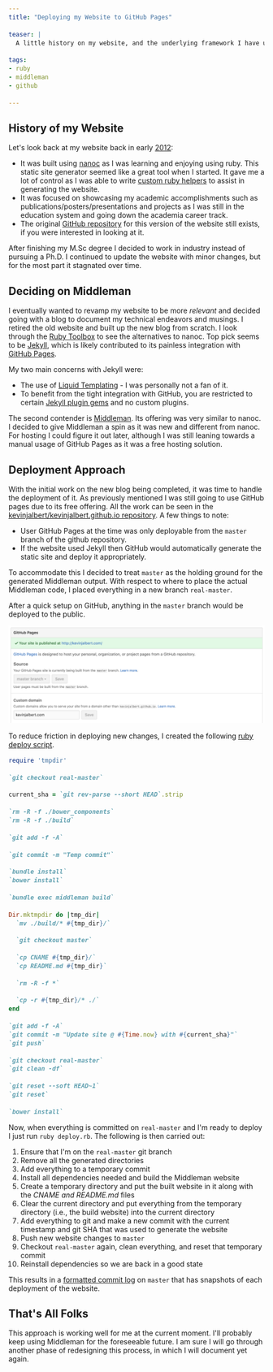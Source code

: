 ```yaml
---
title: "Deploying my Website to GitHub Pages"

teaser: |
  A little history on my website, and the underlying framework I have used -- Middleman. I walkthrough the process on how I deploy the website to GitHub pages using a deployment script.

tags:
- ruby
- middleman
- github

---
```


## History of my Website
Let's look back at my website back in early [2012](https://web.archive.org/web/20120122125850/http://kevinjalbert.com/):

 - It was built using [nanoc](http://nanoc.ws/) as I was learning and enjoying using ruby. This static site generator seemed like a great tool when I started. It gave me a lot of control as I was able to write [custom ruby helpers](https://github.com/kevinjalbert/website/blob/master/lib/helpers/custom_helper.rb) to assist in generating the website.
 - It was focused on showcasing my academic accomplishments such as publications/posters/presentations and projects as I was still in the education system and going down the academia career track.
 - The original [GitHub repository](https://github.com/kevinjalbert/website) for this version of the website still exists, if you were interested in looking at it.

After finishing my M.Sc degree I decided to work in industry instead of pursuing a Ph.D. I continued to update the website with minor changes, but for the most part it stagnated over time.

## Deciding on Middleman
I eventually wanted to revamp my website to be more _relevant_ and decided going with a blog to document my technical endeavors and musings. I retired the old website and built up the new blog from scratch. I look through the [Ruby Toolbox](https://www.ruby-toolbox.com/categories/static_website_generation) to see the alternatives to nanoc. Top pick seems to be [Jekyll](https://github.com/jekyll/jekyll), which is likely contributed to its painless integration with [GitHub Pages](https://help.github.com/articles/using-jekyll-as-a-static-site-generator-with-github-pages/).

My two main concerns with Jekyll were:

- The use of [Liquid Templating](https://jekyllrb.com/docs/templates/) - I was personally not a fan of it.
- To benefit from the tight integration with GitHub, you are restricted to certain [Jekyll plugin gems](https://pages.github.com/versions/) and no custom plugins.

The second contender is [Middleman](https://middlemanapp.com/). Its offering was very similar to nanoc. I decided to give Middleman a spin as it was new and different from nanoc. For hosting I could figure it out later, although I was still leaning towards a manual usage of GitHub Pages as it was a free hosting solution.

## Deployment Approach
With the initial work on the new blog being completed, it was time to handle the deployment of it. As previously mentioned I was still going to use GitHub pages due to its free offering. All the work can be seen in the [kevinjalbert/kevinjalbert.github.io repository](https://github.com/kevinjalbert/kevinjalbert.github.io). A few things to note:

- User GitHub Pages at the time was only deployable from the `master` branch of the github repository.
- If the website used Jekyll then GitHub would automatically generate the static site and deploy it appropriately.

To accommodate this I decided to treat `master` as the holding ground for the generated Middleman output. With respect to where to place the actual Middleman code, I placed everything in a new branch `real-master`.

After a quick setup on GitHub, anything in the `master` branch would be deployed to the public.

![GitHub Configuration](/images/2016-11-28-deploying-my-website-to-github-pages/github-configuration.png)

To reduce friction in deploying new changes, I created the following [ruby deploy script](https://github.com/kevinjalbert/kevinjalbert.github.io/blob/424c42a5bd65cefb083a01e49f94cbc2e3a73e82/deploy.rb).

```ruby
require 'tmpdir'

`git checkout real-master`

current_sha = `git rev-parse --short HEAD`.strip

`rm -R -f ./bower_components`
`rm -R -f ./build`

`git add -f -A`

`git commit -m "Temp commit"`

`bundle install`
`bower install`

`bundle exec middleman build`

Dir.mktmpdir do |tmp_dir|
  `mv ./build/* #{tmp_dir}/`

  `git checkout master`

  `cp CNAME #{tmp_dir}/`
  `cp README.md #{tmp_dir}`

  `rm -R -f *`

  `cp -r #{tmp_dir}/* ./`
end

`git add -f -A`
`git commit -m "Update site @ #{Time.now} with #{current_sha}"`
`git push`

`git checkout real-master`
`git clean -df`

`git reset --soft HEAD~1`
`git reset`

`bower install`
```

Now, when everything is committed on `real-master` and I'm ready to deploy I just run `ruby deploy.rb`. The following is then carried out:

1. Ensure that I'm on the `real-master` git branch
2. Remove all the generated directories
3. Add everything to a temporary commit
4. Install all dependencies needed and build the Middleman website
5. Create a temporary directory and put the built website in it along with the _CNAME and README.md_ files
6. Clear the current directory and put everything from the temporary directory (i.e., the build website) into the current directory
7. Add everything to git and make a new commit with the current timestamp and git SHA that was used to generate the website
8. Push new website changes to `master`
9. Checkout `real-master` again, clean everything, and reset that temporary commit
10. Reinstall dependencies so we are back in a good state

This results in a [formatted commit log](https://github.com/kevinjalbert/kevinjalbert.github.io/commits/master) on `master` that has snapshots of each deployment of the website.

## That's All Folks
This approach is working well for me at the current moment. I'll probably keep using Middleman for the foreseeable future. I am sure I will go through another phase of redesigning this process, in which I will document yet again.
